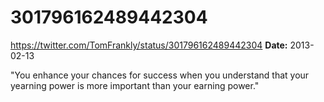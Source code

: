 # 301796162489442304
https://twitter.com/TomFrankly/status/301796162489442304
**Date:** 2013-02-13

"You enhance your chances for success when you understand that your yearning power is more important than your earning power."
